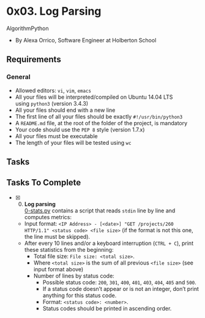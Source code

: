 0x03. Log Parsing
=================

AlgorithmPython

-   By Alexa Orrico, Software Engineer at Holberton School

Requirements
------------

### General

-   Allowed editors: `vi`, `vim`, `emacs`
-   All your files will be interpreted/compiled on Ubuntu 14.04 LTS using `python3` (version 3.4.3)
-   All your files should end with a new line
-   The first line of all your files should be exactly `#!/usr/bin/python3`
-   A `README.md` file, at the root of the folder of the project, is mandatory
-   Your code should use the `PEP 8` style (version 1.7.x)
-   All your files must be executable
-   The length of your files will be tested using `wc`

Tasks
-----

## Tasks To Complete

+ [x] 0. **Log parsing**<br/>[0-stats.py](0-stats.py) contains a script that reads `stdin` line by line and computes metrics:
  + Input format: `<IP Address> - [<date>] "GET /projects/260 HTTP/1.1" <status code> <file size>` (if the format is not this one, the line must be skipped).
  + After every 10 lines and/or a keyboard interruption (`CTRL + C`), print these statistics from the beginning:
    + Total file size: `File size: <total size>`.
    + Where `<total size>` is the sum of all previous `<file size>` (see input format above)
    + Number of lines by status code:
      + Possible status code: `200`, `301`, `400`, `401`, `403`, `404`, `405` and `500`.
      + If a status code doesn’t appear or is not an integer, don’t print anything for this status code.
      + Format: `<status code>: <number>`.
      + Status codes should be printed in ascending order.
